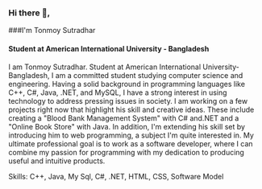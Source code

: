 
### Hi there 👋,
###I'm Tonmoy Sutradhar
#### Student at American International University - Bangladesh


I am Tonmoy Sutradhar. Student at American International University-Bangladesh, I am a committed student studying computer science and engineering. Having a solid background in programming languages like C++, C#, Java, .NET, and MySQL, I have a strong interest in using technology to address pressing issues in society. I am working on a few projects right now that highlight his skill and creative ideas. These include creating a "Blood Bank Management System" with C# and.NET and a "Online Book Store" with Java. In addition, I'm extending his skill set by introducing him to web programming, a subject I'm quite interested in. My ultimate professional goal is to work as a software developer, where I can combine my passion for programming with my dedication to producing useful and intuitive products.

Skills: C++, Java, My Sql, C#, .NET, HTML, CSS, Software Model

